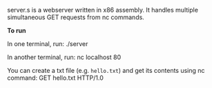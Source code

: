server.s is a webserver written in x86 assembly. It handles multiple simultaneous GET requests from nc commands.

**To run**

In one terminal, run:
    ./server

In another terminal, run:
    nc localhost 80

You can create a txt file (e.g. `hello.txt`) and get its contents using nc command:
    GET hello.txt HTTP/1.0
